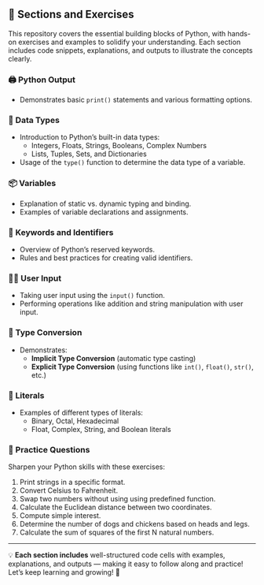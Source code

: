 ## 📝 Sections and Exercises

This repository covers the essential building blocks of Python, with hands-on exercises and examples to solidify your understanding. Each section includes code snippets, explanations, and outputs to illustrate the concepts clearly.

### 🖨️ Python Output
- Demonstrates basic `print()` statements and various formatting options.

### 🧠 Data Types
- Introduction to Python’s built-in data types:
  - Integers, Floats, Strings, Booleans, Complex Numbers
  - Lists, Tuples, Sets, and Dictionaries
- Usage of the `type()` function to determine the data type of a variable.

### 📦 Variables
- Explanation of static vs. dynamic typing and binding.
- Examples of variable declarations and assignments.

### 🔑 Keywords and Identifiers
- Overview of Python’s reserved keywords.
- Rules and best practices for creating valid identifiers.

### 🧑‍💻 User Input
- Taking user input using the `input()` function.
- Performing operations like addition and string manipulation with user input.

### 🔄 Type Conversion
- Demonstrates:
  - **Implicit Type Conversion** (automatic type casting)
  - **Explicit Type Conversion** (using functions like `int()`, `float()`, `str()`, etc.)

### 🔢 Literals
- Examples of different types of literals:
  - Binary, Octal, Hexadecimal
  - Float, Complex, String, and Boolean literals

### 📝 Practice Questions
Sharpen your Python skills with these exercises:
1. Print strings in a specific format.  
2. Convert Celsius to Fahrenheit.  
3. Swap two numbers without using using predefined function.  
4. Calculate the Euclidean distance between two coordinates.  
5. Compute simple interest.  
6. Determine the number of dogs and chickens based on heads and legs.  
7. Calculate the sum of squares of the first N natural numbers.  

---

💡 **Each section includes** well-structured code cells with examples, explanations, and outputs — making it easy to follow along and practice!  
Let’s keep learning and growing! 🚀  

